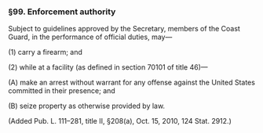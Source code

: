 ### §99. Enforcement authority ###

Subject to guidelines approved by the Secretary, members of the Coast Guard, in the performance of official duties, may—

(1) carry a firearm; and

(2) while at a facility (as defined in section 70101 of title 46)—

(A) make an arrest without warrant for any offense against the United States committed in their presence; and

(B) seize property as otherwise provided by law.

(Added Pub. L. 111–281, title II, §208(a), Oct. 15, 2010, 124 Stat. 2912.)